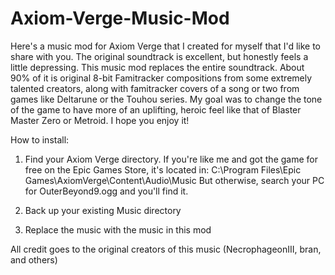 # Axiom-Verge-Music-Mod

Here's a music mod for Axiom Verge that I created for myself that I'd like to share with you. The original soundtrack is excellent, but honestly feels a little depressing. This music mod replaces the entire soundtrack. About 90% of it is original 8-bit Famitracker compositions from some extremely talented creators, along with famitracker covers of a song or two from games like Deltarune or the Touhou series. My goal was to change the tone of the game to have more of an uplifting, heroic feel like that of Blaster Master Zero or Metroid. I hope you enjoy it!

How to install:
1) Find your Axiom Verge directory. If you're like me and got the game for free on the Epic Games Store, it's located in:
C:\Program Files\Epic Games\AxiomVerge\Content\Audio\Music
But otherwise, search your PC for OuterBeyond9.ogg and you'll find it.

1) Back up your existing Music directory
2) Replace the music with the music in this mod

All credit goes to the original creators of this music (NecrophageonIII, bran, and others)
